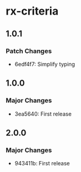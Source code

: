 # rx-criteria

## 1.0.1

### Patch Changes

- 6edf4f7: Simplify typing

## 1.0.0

### Major Changes

- 3ea5640: First release

## 2.0.0

### Major Changes

- 943411b: First release
